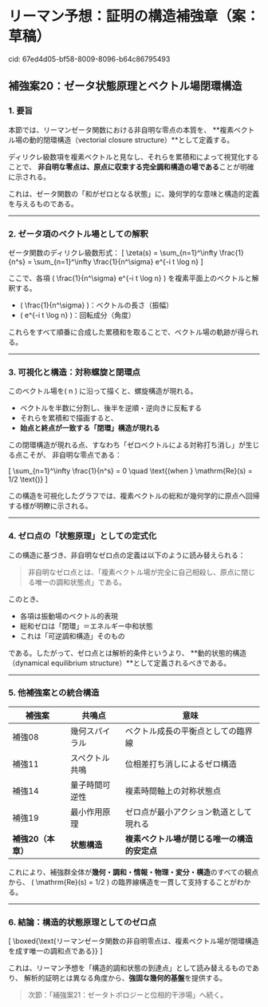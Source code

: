 # リーマン予想：証明の構造補強章（案：草稿）

cid: 67ed4d05-bf58-8009-8096-b64c86795493

## 補強案20：ゼータ状態原理とベクトル場閉環構造  

### 1. 要旨

本節では、リーマンゼータ関数における非自明な零点の本質を、
**複素ベクトル場の動的閉環構造（vectorial closure structure）**として定義する。

ディリクレ級数項を複素ベクトルと見なし、それらを累積和によって視覚化することで、
**非自明な零点は、原点に収束する完全調和構造の場である**ことが明確に示される。

これは、ゼータ関数の「和がゼロとなる状態」に、幾何学的な意味と構造的定義を与えるものである。

---

### 2. ゼータ項のベクトル場としての解釈

ゼータ関数のディリクレ級数形式：
\[ \zeta(s) = \sum_{n=1}^\infty \frac{1}{n^s} = \sum_{n=1}^\infty \frac{1}{n^\sigma} e^{-i t \log n} \]

ここで、各項 \( \frac{1}{n^\sigma} e^{-i t \log n} \) を複素平面上のベクトルと解釈する。

- \( \frac{1}{n^\sigma} \)：ベクトルの長さ（振幅）
- \( e^{-i t \log n} \)：回転成分（角度）

これらをすべて順番に合成した累積和を取ることで、ベクトル場の軌跡が得られる。

---

### 3. 可視化と構造：対称螺旋と閉環点

このベクトル場を\( n \) に沿って描くと、螺旋構造が現れる。

- ベクトルを半数に分割し、後半を逆順・逆向きに反転する
- それらを累積和で描画すると、
- **始点と終点が一致する「閉環」構造が現れる**

この閉環構造が現れる点、すなわち「ゼロベクトルによる対称打ち消し」が生じる点こそが、
非自明な零点である：

\[ \sum_{n=1}^\infty \frac{1}{n^s} = 0 \quad \text{(when } \mathrm{Re}(s) = 1/2 \text{)} \]

この構造を可視化したグラフでは、複素ベクトルの総和が幾何学的に原点へ回帰する様が明瞭に示される。

---

### 4. ゼロ点の「状態原理」としての定式化

この構造に基づき、非自明なゼロ点の定義は以下のように読み替えられる：

> 非自明なゼロ点とは、「複素ベクトル場が完全に自己相殺し、原点に閉じる唯一の調和状態点」である。

このとき、

- 各項は振動場のベクトル的表現
- 総和ゼロは「閉環」＝エネルギー中和状態
- これは「可逆調和構造」そのもの

である。したがって、ゼロ点とは解析的条件というより、
**動的状態的構造（dynamical equilibrium structure）**として定義されるべきである。

---

### 5. 他補強案との統合構造

| 補強案 | 共鳴点 | 意味 |
|--------|--------|------|
| 補強08 | 幾何スパイラル | ベクトル成長の平衡点としての臨界線 |
| 補強11 | スペクトル共鳴 | 位相差打ち消しによるゼロ構造 |
| 補強14 | 量子時間可逆性 | 複素時間軸上の対称状態点 |
| 補強19 | 最小作用原理 | ゼロ点が最小アクション軌道として現れる |
| **補強20（本章）** | **状態構造** | **複素ベクトル場が閉じる唯一の構造的安定点** |

これにより、補強群全体が**幾何・調和・情報・物理・変分・構造**のすべての観点から、
\( \mathrm{Re}(s) = 1/2 \) の臨界線構造を一貫して支持することがわかる。

---

### 6. 結論：構造的状態原理としてのゼロ点

\[
\boxed{\text{リーマンゼータ関数の非自明零点は、複素ベクトル場が閉環構造を成す唯一の調和点である}}
\]

これは、リーマン予想を「構造的調和状態の到達点」として読み替えるものであり、
解析的証明とは異なる角度から、**強固な幾何的基盤**を提供する。

> 次節：「補強案21：ゼータトポロジーと位相的干渉場」へ続く。
